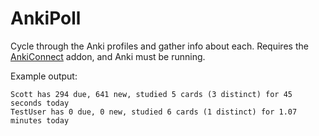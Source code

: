 # AnkiPoll
Cycle through the Anki profiles and gather info about each. Requires the [AnkiConnect](https://ankiweb.net/shared/info/2055492159) addon, and Anki must be running.

Example output:

```
Scott has 294 due, 641 new, studied 5 cards (3 distinct) for 45 seconds today
TestUser has 0 due, 0 new, studied 6 cards (1 distinct) for 1.07 minutes today
```
